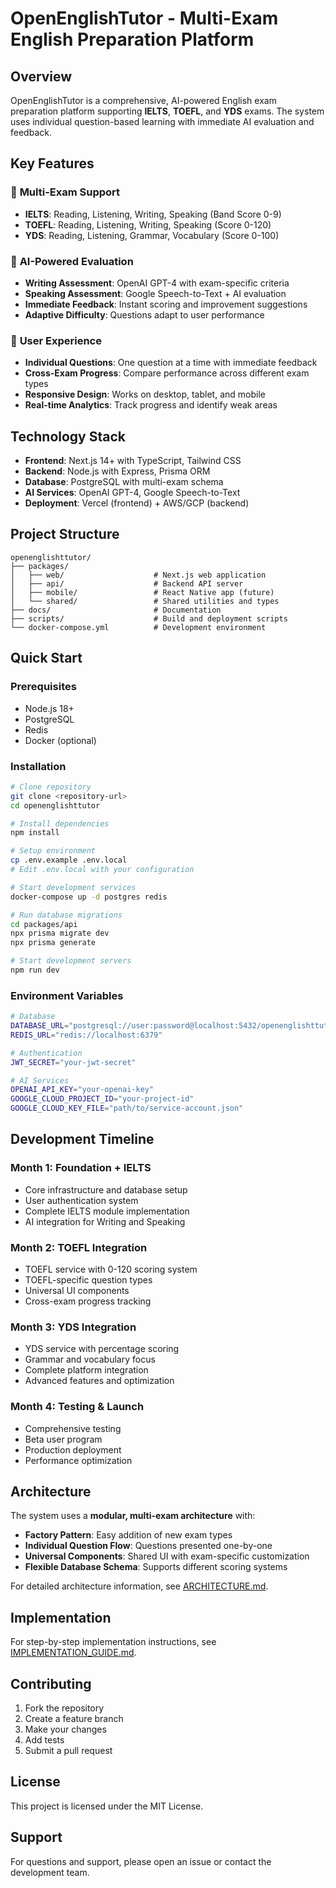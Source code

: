 # OpenEnglishTutor - Multi-Exam English Preparation Platform

## Overview

OpenEnglishTutor is a comprehensive, AI-powered English exam preparation platform supporting **IELTS**, **TOEFL**, and **YDS** exams. The system uses individual question-based learning with immediate AI evaluation and feedback.

## Key Features

### 🎯 **Multi-Exam Support**
- **IELTS**: Reading, Listening, Writing, Speaking (Band Score 0-9)
- **TOEFL**: Reading, Listening, Writing, Speaking (Score 0-120)
- **YDS**: Reading, Listening, Grammar, Vocabulary (Score 0-100)

### 🤖 **AI-Powered Evaluation**
- **Writing Assessment**: OpenAI GPT-4 with exam-specific criteria
- **Speaking Assessment**: Google Speech-to-Text + AI evaluation
- **Immediate Feedback**: Instant scoring and improvement suggestions
- **Adaptive Difficulty**: Questions adapt to user performance

### 📱 **User Experience**
- **Individual Questions**: One question at a time with immediate feedback
- **Cross-Exam Progress**: Compare performance across different exam types
- **Responsive Design**: Works on desktop, tablet, and mobile
- **Real-time Analytics**: Track progress and identify weak areas

## Technology Stack

- **Frontend**: Next.js 14+ with TypeScript, Tailwind CSS
- **Backend**: Node.js with Express, Prisma ORM
- **Database**: PostgreSQL with multi-exam schema
- **AI Services**: OpenAI GPT-4, Google Speech-to-Text
- **Deployment**: Vercel (frontend) + AWS/GCP (backend)

## Project Structure

```
openenglishttutor/
├── packages/
│   ├── web/                    # Next.js web application
│   ├── api/                    # Backend API server
│   ├── mobile/                 # React Native app (future)
│   └── shared/                 # Shared utilities and types
├── docs/                       # Documentation
├── scripts/                    # Build and deployment scripts
└── docker-compose.yml          # Development environment
```

## Quick Start

### Prerequisites
- Node.js 18+
- PostgreSQL
- Redis
- Docker (optional)

### Installation
```bash
# Clone repository
git clone <repository-url>
cd openenglishttutor

# Install dependencies
npm install

# Setup environment
cp .env.example .env.local
# Edit .env.local with your configuration

# Start development services
docker-compose up -d postgres redis

# Run database migrations
cd packages/api
npx prisma migrate dev
npx prisma generate

# Start development servers
npm run dev
```

### Environment Variables
```bash
# Database
DATABASE_URL="postgresql://user:password@localhost:5432/openenglishttutor"
REDIS_URL="redis://localhost:6379"

# Authentication
JWT_SECRET="your-jwt-secret"

# AI Services
OPENAI_API_KEY="your-openai-key"
GOOGLE_CLOUD_PROJECT_ID="your-project-id"
GOOGLE_CLOUD_KEY_FILE="path/to/service-account.json"
```

## Development Timeline

### Month 1: Foundation + IELTS
- Core infrastructure and database setup
- User authentication system
- Complete IELTS module implementation
- AI integration for Writing and Speaking

### Month 2: TOEFL Integration
- TOEFL service with 0-120 scoring system
- TOEFL-specific question types
- Universal UI components
- Cross-exam progress tracking

### Month 3: YDS Integration
- YDS service with percentage scoring
- Grammar and vocabulary focus
- Complete platform integration
- Advanced features and optimization

### Month 4: Testing & Launch
- Comprehensive testing
- Beta user program
- Production deployment
- Performance optimization

## Architecture

The system uses a **modular, multi-exam architecture** with:

- **Factory Pattern**: Easy addition of new exam types
- **Individual Question Flow**: Questions presented one-by-one
- **Universal Components**: Shared UI with exam-specific customization
- **Flexible Database Schema**: Supports different scoring systems

For detailed architecture information, see [ARCHITECTURE.md](./ARCHITECTURE.md).

## Implementation

For step-by-step implementation instructions, see [IMPLEMENTATION_GUIDE.md](./IMPLEMENTATION_GUIDE.md).

## Contributing

1. Fork the repository
2. Create a feature branch
3. Make your changes
4. Add tests
5. Submit a pull request

## License

This project is licensed under the MIT License.

## Support

For questions and support, please open an issue or contact the development team.